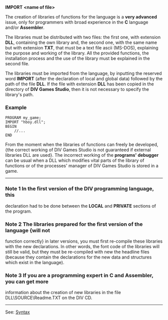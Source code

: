 **IMPORT** **&lt;name of file&gt;**

The creation of libraries of functions for the language is a **very advanced** issue,
only for programmers with broad experience in the **C** language and/or **Assembler**.

The libraries must be distributed with two files: the first one, with extension **DLL**, 
containing the own library and, the second one, with the same name but with extension **TXT**, 
that must be a text file ascii (MS-DOS), explaining the purpose and working of the library. 
All the provided functions, the installation process and the use of the library must be 
explained in the second file.

The libraries must be imported from the language, by inputting the reserved word **IMPORT** 
(after the declaration of local and global data) followed by the path of the file **DLL**. 
If the file with extension **DLL** has been copied in the directory of **DIV Games Studio**, 
then it is not necessary to specify the library's path.

### Example
```
PROGRAM my_game;
IMPORT "hboy.dll";
BEGIN
    //...
END
```


From the moment when the libraries of functions can freely be developed, 
{the correct working of DIV Games Studio is not guaranteed if external libraries 
DLL are used}. The incorrect working of the **programs' debugger** can be usual when 
a DLL which modifies vital parts of the library of functions or of the processes' 
manager of DIV Games Studio is stored in a game.

---------------------------------------


### Note 1 In the first version of the DIV programming language, this
declaration had to be done between the **LOCAL** and **PRIVATE** sections of the program.

### Note 2 The libraries prepared for the first version of the language {will not
function correctly} in later versions, you must first re-compile
these libraries with the new declarations. In other words,
the font code of the libraries will still be valid, but they 
must be re-compiled with new the headline files (because they
contain the declarations for the new data and structures which exist in the language).

### Note 3 If you are a programming expert in C and Assembler, you can get more
information about the creation of new libraries in the file DLL\SOURCE\Readme.TXT on the 
DIV CD.


---------------------------------------
See: [Syntax](syntax_of_a_programdot.md)

